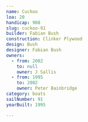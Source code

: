 ```yaml
---
name: Cuckoo
loa: 20
handicap: 908
slug: cuckoo-91
builder: Fabian Bush
construction: Clinker Plywood
design: Bush
designer: Fabian Bush
owners:
  - from: 2002
    to: null
    owner: J Sallis
  - from: 1995
    to: 2002
    owner: Peter Bainbridge
category: boats
sailNumber: 91
yearBuilt: 1995

---
```

